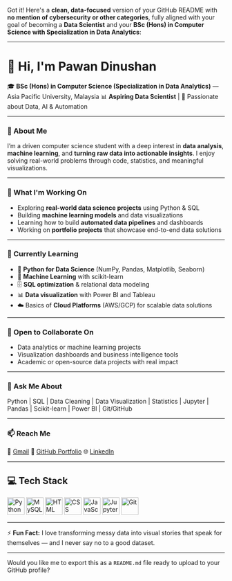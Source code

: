 Got it! Here's a **clean, data-focused** version of your GitHub README with **no mention of cybersecurity or other categories**, fully aligned with your goal of becoming a **Data Scientist** and your **BSc (Hons) in Computer Science with Specialization in Data Analytics**:

---

# 👋 Hi, I'm Pawan Dinushan

🎓 **BSc (Hons) in Computer Science (Specialization in Data Analytics)** — Asia Pacific University, Malaysia
📊 **Aspiring Data Scientist** | 🧠 Passionate about Data, AI & Automation

---

### 🚀 About Me

I’m a driven computer science student with a deep interest in **data analysis**, **machine learning**, and **turning raw data into actionable insights**. I enjoy solving real-world problems through code, statistics, and meaningful visualizations.

---

### 🔭 What I'm Working On

* Exploring **real-world data science projects** using Python & SQL
* Building **machine learning models** and data visualizations
* Learning how to build **automated data pipelines** and dashboards
* Working on **portfolio projects** that showcase end-to-end data solutions

---

### 🌱 Currently Learning

* 📌 **Python for Data Science** (NumPy, Pandas, Matplotlib, Seaborn)
* 🤖 **Machine Learning** with scikit-learn
* 🗄️ **SQL optimization** & relational data modeling
* 📊 **Data visualization** with Power BI and Tableau
* ☁️ Basics of **Cloud Platforms** (AWS/GCP) for scalable data solutions

---

### 🤝 Open to Collaborate On

* Data analytics or machine learning projects
* Visualization dashboards and business intelligence tools
* Academic or open-source data projects with real impact

---

### 💬 Ask Me About

Python | SQL | Data Cleaning | Data Visualization | Statistics | Jupyter | Pandas | Scikit-learn | Power BI | Git/GitHub

---

### 📫 Reach Me

📧 [Gmail](mailto:pawandinushan@gmail.com)
🔗 [GitHub Portfolio](https://github.com/CrypticWHO)
🌐 [LinkedIn](https://www.linkedin.com/in/rathnaweera-patabendige-pawan-dinushan-285184308/)

---

## 💻 Tech Stack

<p align="left">
  <img src="https://cdn.jsdelivr.net/gh/devicons/devicon/icons/python/python-original.svg" alt="Python" width="40" height="40"/>
  <img src="https://cdn.jsdelivr.net/gh/devicons/devicon/icons/mysql/mysql-original.svg" alt="MySQL" width="40" height="40"/>
  <img src="https://cdn.jsdelivr.net/gh/devicons/devicon/icons/html5/html5-original.svg" alt="HTML" width="40" height="40"/>
  <img src="https://cdn.jsdelivr.net/gh/devicons/devicon/icons/css3/css3-original.svg" alt="CSS" width="40" height="40"/>
  <img src="https://cdn.jsdelivr.net/gh/devicons/devicon/icons/javascript/javascript-original.svg" alt="JavaScript" width="40" height="40"/>
  <img src="https://cdn.jsdelivr.net/gh/devicons/devicon/icons/jupyter/jupyter-original.svg" alt="Jupyter" width="40" height="40"/>
  <img src="https://cdn.jsdelivr.net/gh/devicons/devicon/icons/git/git-original.svg" alt="Git" width="40" height="40"/>
</p>

---

⚡ **Fun Fact:** I love transforming messy data into visual stories that speak for themselves — and I never say no to a good dataset.

---

Would you like me to export this as a `README.md` file ready to upload to your GitHub profile?
